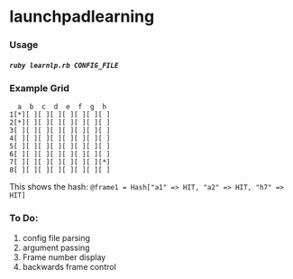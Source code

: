 # launchpadlearning

### Usage

##### `ruby learnlp.rb CONFIG_FILE`



### Example Grid
```
  a  b  c  d  e  f  g  h
1[*][ ][ ][ ][ ][ ][ ][ ]
2[*][ ][ ][ ][ ][ ][ ][ ]
3[ ][ ][ ][ ][ ][ ][ ][ ]
4[ ][ ][ ][ ][ ][ ][ ][ ]
5[ ][ ][ ][ ][ ][ ][ ][ ]
6[ ][ ][ ][ ][ ][ ][ ][ ]
7[ ][ ][ ][ ][ ][ ][ ][*]
8[ ][ ][ ][ ][ ][ ][ ][ ]
```
This shows the hash:
`@frame1 = Hash["a1" => HIT, "a2" => HIT, "h7" => HIT]`

### To Do:
1. config file parsing
2. argument passing
3. Frame number display
4. backwards frame control

